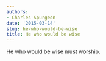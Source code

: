 ```yaml
---
authors:
- Charles Spurgeon
date: '2015-03-14'
slug: he-who-would-be-wise
title: He who would be wise
---
```


He who would be wise must worship.